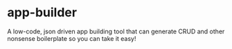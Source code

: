 # app-builder
A low-code, json driven app building tool that can generate CRUD and other nonsense boilerplate so you can take it easy!
